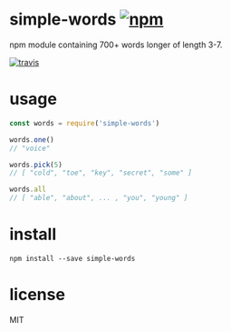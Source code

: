 # simple-words [![npm](https://img.shields.io/npm/v/simple-words.svg)](https://www.npmjs.com/package/simple-words)

npm module containing 700+ words longer of length 3-7.

[![travis](https://travis-ci.org/Nikersify/simple-words.svg?branch=master)](https://travis-ci.org/Nikersify/simple-words)

# usage

```javascript
const words = require('simple-words')

words.one()
// "voice"

words.pick(5)
// [ "cold", "toe", "key", "secret", "some" ]

words.all
// [ "able", "about", ... , "you", "young" ]
```

# install

`npm install --save simple-words`

# license

MIT
